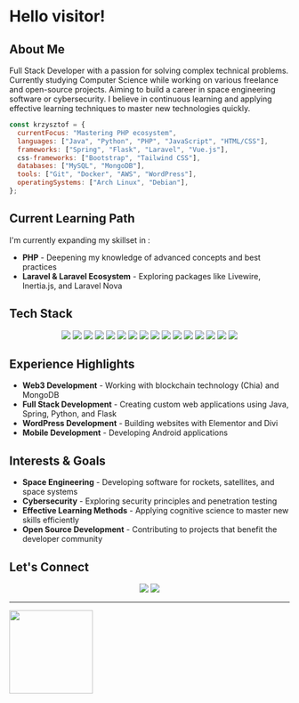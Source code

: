 
  
# **Hello visitor!**

## About Me

Full Stack Developer with a passion for solving complex technical problems. Currently studying Computer Science while working on various freelance and open-source projects. Aiming to build a career in space engineering software or cybersecurity. I believe in continuous learning and applying effective learning techniques to master new technologies quickly.

```javascript
const krzysztof = {
  currentFocus: "Mastering PHP ecosystem",
  languages: ["Java", "Python", "PHP", "JavaScript", "HTML/CSS"],
  frameworks: ["Spring", "Flask", "Laravel", "Vue.js"],
  css-frameworks: ["Bootstrap", "Tailwind CSS"],
  databases: ["MySQL", "MongoDB"],
  tools: ["Git", "Docker", "AWS", "WordPress"],
  operatingSystems: ["Arch Linux", "Debian"],
};
```

## Current Learning Path

I'm currently expanding my skillset in :

- **PHP** - Deepening my knowledge of advanced concepts and best practices
- **Laravel & Laravel Ecosystem** - Exploring packages like Livewire, Inertia.js, and Laravel Nova

## Tech Stack

<div align="center">
  <img src="https://img.shields.io/badge/-Java-007396?style=for-the-badge&logo=java&logoColor=white" />
  <img src="https://img.shields.io/badge/-Spring-6DB33F?style=for-the-badge&logo=spring&logoColor=white" />
  <img src="https://img.shields.io/badge/-Python-3776AB?style=for-the-badge&logo=python&logoColor=white" />
  <img src="https://img.shields.io/badge/-Flask-000000?style=for-the-badge&logo=flask&logoColor=white" />
  <img src="https://img.shields.io/badge/-PHP-777BB4?style=for-the-badge&logo=php&logoColor=white" />
  <img src="https://img.shields.io/badge/-Laravel-FF2D20?style=for-the-badge&logo=laravel&logoColor=white" />
  <img src="https://img.shields.io/badge/-JavaScript-F7DF1E?style=for-the-badge&logo=javascript&logoColor=black" />
  <img src="https://img.shields.io/badge/-Vue.js-4FC08D?style=for-the-badge&logo=vue.js&logoColor=white" />
  <img src="https://img.shields.io/badge/-HTML5-E34F26?style=for-the-badge&logo=html5&logoColor=white" />
  <img src="https://img.shields.io/badge/-CSS3-1572B6?style=for-the-badge&logo=css3&logoColor=white" />
  <img src="https://img.shields.io/badge/-Bootstrap-7952B3?style=for-the-badge&logo=bootstrap&logoColor=white" />
  <img src="https://img.shields.io/badge/-MySQL-4479A1?style=for-the-badge&logo=mysql&logoColor=white" />
  <img src="https://img.shields.io/badge/-MongoDB-47A248?style=for-the-badge&logo=mongodb&logoColor=white" />
  <img src="https://img.shields.io/badge/-WordPress-21759B?style=for-the-badge&logo=wordpress&logoColor=white" />
  <img src="https://img.shields.io/badge/-Linux-FCC624?style=for-the-badge&logo=linux&logoColor=black" />
  <img src="https://img.shields.io/badge/-AWS-232F3E?style=for-the-badge&logo=amazon-aws&logoColor=white" />
</div>

## Experience Highlights

- **Web3 Development** - Working with blockchain technology (Chia) and MongoDB
- **Full Stack Development** - Creating custom web applications using Java, Spring, Python, and Flask
- **WordPress Development** - Building websites with Elementor and Divi
- **Mobile Development** - Developing Android applications

## Interests & Goals

- **Space Engineering** - Developing software for rockets, satellites, and space systems
- **Cybersecurity** - Exploring security principles and penetration testing
- **Effective Learning Methods** - Applying cognitive science to master new skills efficiently
- **Open Source Development** - Contributing to projects that benefit the developer community 

## Let's Connect

<div align="center">
  <a href="https://www.linkedin.com/in/krzysztof-kozyra/"><img src="https://img.shields.io/badge/-LinkedIn-0A66C2?style=for-the-badge&logo=linkedin&logoColor=white" /></a>
  <a href="mailto:krzysztof.kozyra021@gmail.com"><img src="https://img.shields.io/badge/-Email-D14836?style=for-the-badge&logo=gmail&logoColor=white" /></a>
</div>

---

  <img src="https://github-readme-stats.vercel.app/api?username=krzysztofkozyra021&theme=dark&show_icons=true&hide_border=true&count_private=true" height="150">


